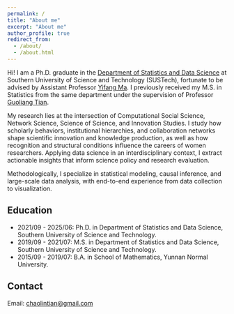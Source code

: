 ```yaml
---
permalink: /
title: "About me"
excerpt: "About me"
author_profile: true
redirect_from: 
  - /about/
  - /about.html
---
```


<!-- <img src="../images/2023.8.jpg" width="600"> -->

Hi! I am a Ph.D. graduate in the [Department of Statistics and Data Science](https://stat-ds.sustech.edu.cn/) at Southern University of Science and Technology (SUSTech), fortunate to be advised by Assistant Professor [Yifang Ma](https://faculty.sustech.edu.cn/?tagid=mayf&iscss=1&snapid=1&orderby=date&go=2). I previously received my M.S. in Statistics from the same department under the supervision of Professor [Guoliang Tian](https://faculty.sustech.edu.cn/?tagid=tiangl&iscss=1&snapid=1&orderby=date&go=2).

My research lies at the intersection of Computational Social Science, Network Science, Science of Science, and Innovation Studies. I study how scholarly behaviors, institutional hierarchies, and collaboration networks shape scientific innovation and knowledge production, as well as how recognition and structural conditions influence the careers of women researchers. Applying data science in an interdisciplinary context, I extract actionable insights that inform science policy and research evaluation.

Methodologically, I specialize in statistical modeling, causal inference, and large-scale data analysis, with end-to-end experience from data collection to visualization.

## Education
* 2021/09 - 2025/06:  Ph.D. in Department of Statistics and Data Science, Southern University of Science and Technology.
* 2019/09 - 2021/07:  M.S. in Department of Statistics and Data Science, Southern University of Science and Technology.
* 2015/09 - 2019/07:  B.A. in School of Mathematics, Yunnan Normal University.

## Contact
Email: chaolintian@gmail.com

